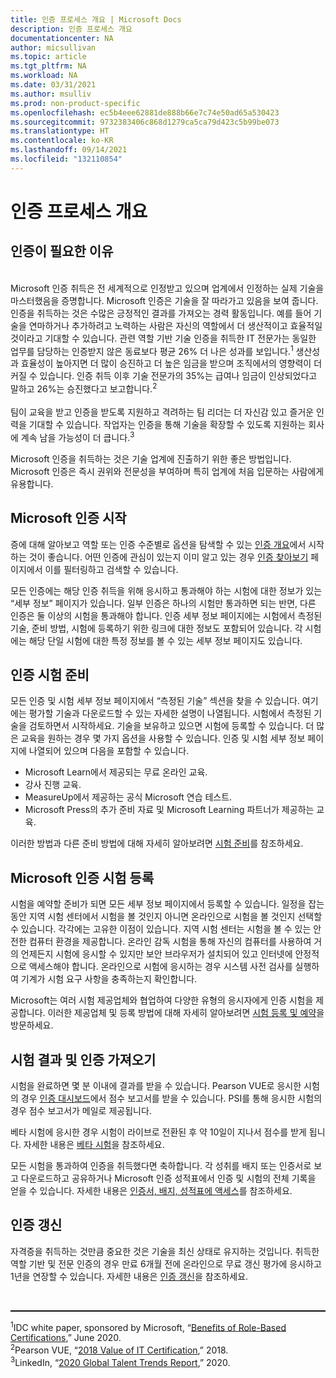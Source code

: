 ```yaml
---
title: 인증 프로세스 개요 | Microsoft Docs
description: 인증 프로세스 개요
documentationcenter: NA
author: micsullivan
ms.topic: article
ms.tgt_pltfrm: NA
ms.workload: NA
ms.date: 03/31/2021
ms.author: msulliv
ms.prod: non-product-specific
ms.openlocfilehash: ec5b4eee62881de888b66e7c74e50ad65a530423
ms.sourcegitcommit: 9732383406c868d1279ca5ca79d423c5b99be073
ms.translationtype: HT
ms.contentlocale: ko-KR
ms.lasthandoff: 09/14/2021
ms.locfileid: "132110854"
---
```

# <a name="certification-process-overview"></a>인증 프로세스 개요

## <a name="why-get-certified"></a>인증이 필요한 이유

<div><br/>
Microsoft 인증 취득은 전 세계적으로 인정받고 있으며 업계에서 인정하는 실제 기술을 마스터했음을 증명합니다. Microsoft 인증은 기술을 잘 따라가고 있음을 보여 줍니다. 인증을 취득하는 것은 수많은 긍정적인 결과를 가져오는 경력 활동입니다. 예를 들어 기술을 연마하거나 추가하려고 노력하는 사람은 자신의 역할에서 더 생산적이고 효율적일 것이라고 기대할 수 있습니다. 관련 역할 기반 기술 인증을 취득한 IT 전문가는 동일한 업무를 담당하는 인증받지 않은 동료보다 평균 26% 더 나은 성과를 보입니다.<sup>1</sup> 생산성과 효율성이 높아지면 더 많이 승진하고 더 높은 임금을 받으며 조직에서의 영향력이 더 커질 수 있습니다. 인증 취득 이후 기술 전문가의 35%는 급여나 임금이 인상되었다고 말하고 26%는 승진했다고 보고합니다.<sup>2</sup>
<br/><br/>
팀이 교육을 받고 인증을 받도록 지원하고 격려하는 팀 리더는 더 자신감 있고 즐거운 인력을 기대할 수 있습니다. 작업자는 인증을 통해 기술을 확장할 수 있도록 지원하는 회사에 계속 남을 가능성이 더 큽니다.<sup>3</sup></div>

Microsoft 인증을 취득하는 것은 기술 업계에 진출하기 위한 좋은 방법입니다. Microsoft 인증은 즉시 권위와 전문성을 부여하며 특히 업계에 처음 입문하는 사람에게 유용합니다.

## <a name="getting-started-with-microsoft-certification"></a>Microsoft 인증 시작

증에 대해 알아보고 역할 또는 인증 수준별로 옵션을 탐색할 수 있는 [인증 개요](/learn/certifications/)에서 시작하는 것이 좋습니다. 어떤 인증에 관심이 있는지 이미 알고 있는 경우 [인증 찾아보기](/learn/certifications/browse/) 페이지에서 이를 필터링하고 검색할 수 있습니다.  

모든 인증에는 해당 인증 취득을 위해 응시하고 통과해야 하는 시험에 대한 정보가 있는 “세부 정보” 페이지가 있습니다. 일부 인증은 하나의 시험만 통과하면 되는 반면, 다른 인증은 둘 이상의 시험을 통과해야 합니다. 인증 세부 정보 페이지에는 시험에서 측정된 기술, 준비 방법, 시험에 등록하기 위한 링크에 대한 정보도 포함되어 있습니다. 각 시험에는 해당 단일 시험에 대한 특정 정보를 볼 수 있는 세부 정보 페이지도 있습니다.

## <a name="prepare-for-your-certification-exams"></a>인증 시험 준비

모든 인증 및 시험 세부 정보 페이지에서 “측정된 기술” 섹션을 찾을 수 있습니다. 여기에는 평가할 기술과 다운로드할 수 있는 자세한 설명이 나열됩니다. 시험에서 측정된 기술을 검토하면서 시작하세요. 기술을 보유하고 있으면 시험에 등록할 수 있습니다. 더 많은 교육을 원하는 경우 몇 가지 옵션을 사용할 수 있습니다. 인증 및 시험 세부 정보 페이지에 나열되어 있으며 다음을 포함할 수 있습니다.

- Microsoft Learn에서 제공되는 무료 온라인 교육.
- 강사 진행 교육.
- MeasureUp에서 제공하는 공식 Microsoft 연습 테스트.
- Microsoft Press의 추가 준비 자료 및 Microsoft Learning 파트너가 제공하는 교육.

이러한 방법과 다른 준비 방법에 대해 자세히 알아보려면 [시험 준비](/learn/certifications/prepare-exam)를 참조하세요.

## <a name="register-for-a-microsoft-certification-exam"></a>Microsoft 인증 시험 등록

시험을 예약할 준비가 되면 모든 세부 정보 페이지에서 등록할 수 있습니다. 일정을 잡는 동안 지역 시험 센터에서 시험을 볼 것인지 아니면 온라인으로 시험을 볼 것인지 선택할 수 있습니다.  각각에는 고유한 이점이 있습니다. 지역 시험 센터는 시험을 볼 수 있는 안전한 컴퓨터 환경을 제공합니다. 온라인 감독 시험을 통해 자신의 컴퓨터를 사용하여 거의 언제든지 시험에 응시할 수 있지만 보안 브라우저가 설치되어 있고 인터넷에 안정적으로 액세스해야 합니다. 온라인으로 시험에 응시하는 경우 시스템 사전 검사를 실행하여 기계가 시험 요구 사항을 충족하는지 확인합니다.

Microsoft는 여러 시험 제공업체와 협업하여 다양한 유형의 응시자에게 인증 시험을 제공합니다. 이러한 제공업체 및 등록 방법에 대해 자세히 알아보려면 [시험 등록 및 예약](/learn/certifications/register-schedule-exam)을 방문하세요.

## <a name="getting-your-exam-results-and-certifications"></a>시험 결과 및 인증 가져오기

시험을 완료하면 몇 분 이내에 결과를 받을 수 있습니다. Pearson VUE로 응시한 시험의 경우 [인증 대시보드](https://aka.ms/certdashboard)에서 점수 보고서를 받을 수 있습니다. PSI를 통해 응시한 시험의 경우 점수 보고서가 메일로 제공됩니다.

베타 시험에 응시한 경우 시험이 라이브로 전환된 후 약 10일이 지나서 점수를 받게 됩니다. 자세한 내용은 [베타 시험](/learn/certifications/beta-exams)을 참조하세요.

모든 시험을 통과하여 인증을 취득했다면 축하합니다. 각 성취를 배지 또는 인증서로 보고 다운로드하고 공유하거나 Microsoft 인증 성적표에서 인증 및 시험의 전체 기록을 얻을 수 있습니다. 자세한 내용은 [인증서, 배지, 성적표에 액세스](/learn/certifications/access-certificates-badges-transcript)를 참조하세요.

## <a name="renewing-your-certification"></a>인증 갱신

자격증을 취득하는 것만큼 중요한 것은 기술을 최신 상태로 유지하는 것입니다. 취득한 역할 기반 및 전문 인증의 경우 만료 6개월 전에 온라인으로 무료 갱신 평가에 응시하고 1년을 연장할 수 있습니다. 자세한 내용은 [인증 갱신](/learn/certifications/renew-your-microsoft-certification)을 참조하세요.

<div>
<br/>
<hr style="border-top: 1px solid black">

  <sup>1</sup>IDC white paper, sponsored by Microsoft, “<a href="https://aka.ms/IDC_Role-basedCerts">Benefits of Role-Based Certifications</a>,” June 2020.<br/>
  <sup>2</sup>Pearson VUE, “<a href="https://home.pearsonvue.com/Test-Owner/Market-expertise/Information-Technology/VOC.aspx">2018 Value of IT Certification</a>,” 2018.<br/>
  <sup>3</sup>LinkedIn, “<a href="https://business.linkedin.com/talent-solutions/recruiting-tips/global-talent-trends-2020?">2020 Global Talent Trends Report</a>,” 2020.
</div>